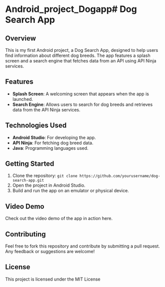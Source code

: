 # Android_project_Dogapp# Dog Search App

## Overview
This is my first Android project, a Dog Search App, designed to help users find information about different dog breeds. The app features a splash screen and a search engine that fetches data from an API using API Ninja services.

## Features
- **Splash Screen**: A welcoming screen that appears when the app is launched.
- **Search Engine**: Allows users to search for dog breeds and retrieves data from the API Ninja services.

## Technologies Used
- **Android Studio**: For developing the app.
- **API Ninja**: For fetching dog breed data.
- **Java**: Programming languages used.

## Getting Started
1. Clone the repository: `git clone https://github.com/yourusername/dog-search-app.git`
2. Open the project in Android Studio.
3. Build and run the app on an emulator or physical device.

## Video Demo
Check out the video demo of the app in action here.

## Contributing
Feel free to fork this repository and contribute by submitting a pull request. Any feedback or suggestions are welcome!

## License
This project is licensed under the MIT License
